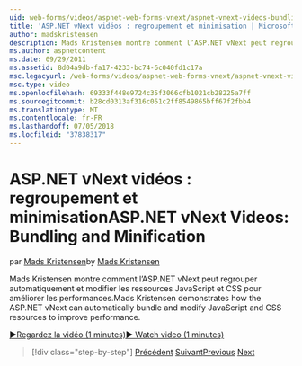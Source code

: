 ```yaml
---
uid: web-forms/videos/aspnet-web-forms-vnext/aspnet-vnext-videos-bundling-and-minification
title: 'ASP.NET vNext vidéos : regroupement et minimisation | Microsoft Docs'
author: madskristensen
description: Mads Kristensen montre comment l’ASP.NET vNext peut regrouper automatiquement et modifier les ressources JavaScript et CSS pour améliorer les performances.
ms.author: aspnetcontent
ms.date: 09/29/2011
ms.assetid: 8d04a9db-fa17-4233-bc74-6c040fd1c17a
msc.legacyurl: /web-forms/videos/aspnet-web-forms-vnext/aspnet-vnext-videos-bundling-and-minification
msc.type: video
ms.openlocfilehash: 69333f448e9724c35f3066cfb1021cb28225a7ff
ms.sourcegitcommit: b28cd0313af316c051c2ff8549865bff67f2fbb4
ms.translationtype: MT
ms.contentlocale: fr-FR
ms.lasthandoff: 07/05/2018
ms.locfileid: "37838317"
---
```

<a name="aspnet-vnext-videos-bundling-and-minification"></a><span data-ttu-id="a0626-103">ASP.NET vNext vidéos : regroupement et minimisation</span><span class="sxs-lookup"><span data-stu-id="a0626-103">ASP.NET vNext Videos: Bundling and Minification</span></span>
====================
<span data-ttu-id="a0626-104">par [Mads Kristensen](https://github.com/madskristensen)</span><span class="sxs-lookup"><span data-stu-id="a0626-104">by [Mads Kristensen](https://github.com/madskristensen)</span></span>

<span data-ttu-id="a0626-105">Mads Kristensen montre comment l’ASP.NET vNext peut regrouper automatiquement et modifier les ressources JavaScript et CSS pour améliorer les performances.</span><span class="sxs-lookup"><span data-stu-id="a0626-105">Mads Kristensen demonstrates how the ASP.NET vNext can automatically bundle and modify JavaScript and CSS resources to improve performance.</span></span>

[<span data-ttu-id="a0626-106">&#9654;Regardez la vidéo (1 minutes)</span><span class="sxs-lookup"><span data-stu-id="a0626-106">&#9654; Watch video (1 minutes)</span></span>](https://channel9.msdn.com/Blogs/ASP-NET-Site-Videos/aspnet-vnext-videos-bundling-and-minification)

> [!div class="step-by-step"]
> <span data-ttu-id="a0626-107">[Précédent](aspnet-45-web-forms-strong-typed-data-controls.md)
> [Suivant](getting-started-with-the-next-version-of-aspnet.md)</span><span class="sxs-lookup"><span data-stu-id="a0626-107">[Previous](aspnet-45-web-forms-strong-typed-data-controls.md)
[Next](getting-started-with-the-next-version-of-aspnet.md)</span></span>
